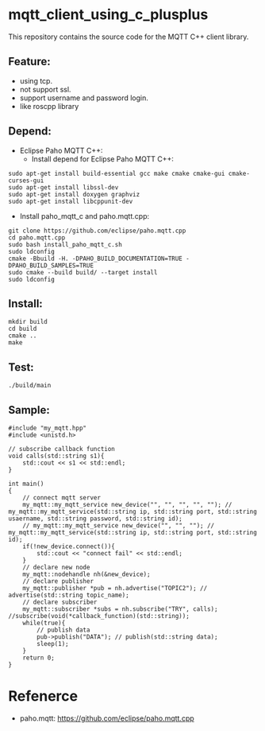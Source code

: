 mqtt_client_using_c_plusplus
===

This repository contains the source code for the MQTT C++ client library.

## Feature:
- using tcp.
- not support ssl.
- support username and password login.
- like roscpp library

## Depend:

* Eclipse Paho MQTT C++:
  - Install depend for Eclipse Paho MQTT C++:
```
sudo apt-get install build-essential gcc make cmake cmake-gui cmake-curses-gui
sudo apt-get install libssl-dev 
sudo apt-get install doxygen graphviz
sudo apt-get install libcppunit-dev
```

  - Install paho_mqtt_c and paho.mqtt.cpp:
```
git clone https://github.com/eclipse/paho.mqtt.cpp
cd paho.mqtt.cpp
sudo bash install_paho_mqtt_c.sh
sudo ldconfig
cmake -Bbuild -H. -DPAHO_BUILD_DOCUMENTATION=TRUE -DPAHO_BUILD_SAMPLES=TRUE
sudo cmake --build build/ --target install
sudo ldconfig
```

## Install:
```
mkdir build
cd build
cmake ..
make
```

## Test:
```
./build/main
```
## Sample:

```Clike=
#include "my_mqtt.hpp"
#include <unistd.h>

// subscribe callback function
void calls(std::string s1){
    std::cout << s1 << std::endl;
}

int main()
{
    // connect mqtt server
    my_mqtt::my_mqtt_service new_device("", "", "", "", ""); // my_mqtt::my_mqtt_service(std::string ip, std::string port, std::string usaername, std::string password, std::string id);
    // my_mqtt::my_mqtt_service new_device("", "", ""); // my_mqtt::my_mqtt_service(std::string ip, std::string port, std::string id);
    if(!new_device.connect()){
        std::cout << "connect fail" << std::endl;
    }
    // declare new node
    my_mqtt::nodehandle nh(&new_device);
    // declare publisher
    my_mqtt::publisher *pub = nh.advertise("TOPIC2"); // advertise(std::string topic_name);
    // declare subscriber
    my_mqtt::subscriber *subs = nh.subscribe("TRY", calls); //subscribe(void(*callback_function)(std::string));
    while(true){
        // publish data
        pub->publish("DATA"); // publish(std::string data);
        sleep(1);
    }
    return 0;
}
```

# Refenerce
* paho.mqtt: https://github.com/eclipse/paho.mqtt.cpp

